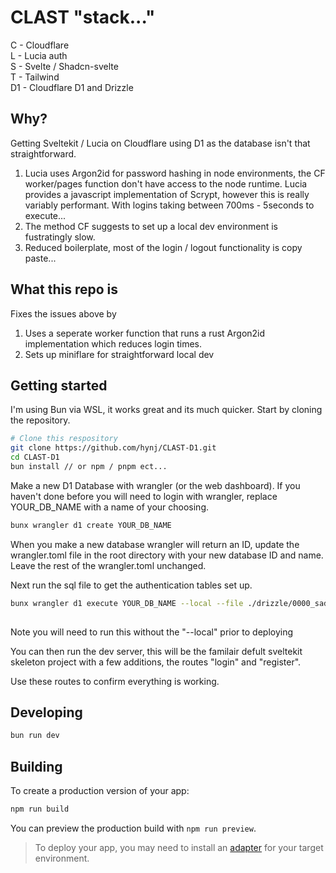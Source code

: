 # CLAST "stack..."


C - Cloudflare  
L - Lucia auth  
S - Svelte / Shadcn-svelte  
T - Tailwind  
D1 - Cloudflare D1 and Drizzle  

## Why?
Getting Sveltekit / Lucia on Cloudflare using D1 as the database isn't that straightforward. 

1. Lucia uses Argon2id for password hashing in node environments, the CF worker/pages function don't have access to the node runtime. Lucia provides a javascript implementation of Scrypt, however this is really variably performant. With logins taking between 700ms - 5seconds to execute...
2. The method CF suggests to set up a local dev environment is fustratingly slow.
3. Reduced boilerplate, most of the login / logout functionality is copy paste... 

## What this repo is  

Fixes the issues above by  
1. Uses a seperate worker function that runs a rust Argon2id implementation which reduces login times.
2. Sets up miniflare for straightforward local dev

## Getting started

I'm using Bun via WSL, it works great and its much quicker. Start by cloning the repository.
```bash
# Clone this respository
git clone https://github.com/hynj/CLAST-D1.git
cd CLAST-D1
bun install // or npm / pnpm ect...
```

Make a new D1 Database with wrangler (or the web dashboard). If you haven't done before you will need to login with wrangler, replace YOUR_DB_NAME with a name of your choosing.

```bash
bunx wrangler d1 create YOUR_DB_NAME
```

When you make a new database wrangler will return an ID, update the wrangler.toml file in the root directory with your new database ID and name. Leave the rest of the wrangler.toml unchanged.

Next run the sql file to get the authentication tables set up.
```bash
bunx wrangler d1 execute YOUR_DB_NAME --local --file ./drizzle/0000_sad_star_brand.sql
  
```
Note you will need to run this without the "--local" prior to deploying


You can then run the dev server, this will be the familair defult sveltekit skeleton project with a few additions, the routes "login" and "register".  

Use these routes to confirm everything is working.


## Developing



```bash
bun run dev
```

## Building

To create a production version of your app:

```bash
npm run build
```

You can preview the production build with `npm run preview`.

> To deploy your app, you may need to install an [adapter](https://kit.svelte.dev/docs/adapters) for your target environment.
